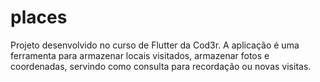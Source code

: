 # places

Projeto desenvolvido no curso de Flutter da Cod3r.
A aplicação é uma ferramenta para armazenar locais visitados, armazenar fotos e coordenadas, servindo como consulta para recordação ou novas visitas.